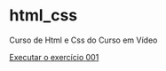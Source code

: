 # html_css
Curso de Html e Css do Curso em Vídeo

<a href="https://cassiocpsgit.github.io/html_css/CursoemVideo/exercicios/ex001/index.html">Executar o exercício 001</a>
